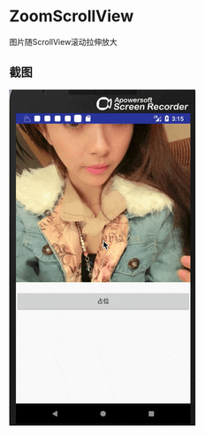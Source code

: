 # ZoomScrollView
图片随ScrollView滚动拉伸放大

## 截图
![images](https://github.com/Wiser-Wong/ZoomScrollView/blob/master/images/zoom.gif)
